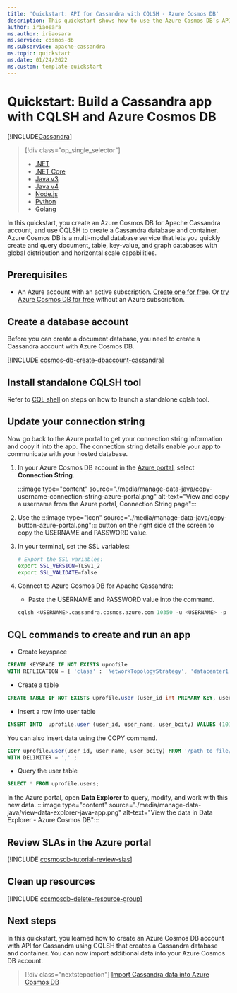```yaml
---
title: 'Quickstart: API for Cassandra with CQLSH - Azure Cosmos DB'
description: This quickstart shows how to use the Azure Cosmos DB's API for Apache Cassandra to create a profile application using CQLSH.
author: iriaosara
ms.author: iriaosara
ms.service: cosmos-db
ms.subservice: apache-cassandra
ms.topic: quickstart
ms.date: 01/24/2022
ms.custom: template-quickstart
---
```



# Quickstart: Build a Cassandra app with CQLSH and Azure Cosmos DB
[!INCLUDE[Cassandra](../includes/appliesto-cassandra.md)]

> [!div class="op_single_selector"]
> * [.NET](manage-data-dotnet.md)
> * [.NET Core](manage-data-dotnet-core.md)
> * [Java v3](manage-data-java.md)
> * [Java v4](manage-data-java-v4-sdk.md)
> * [Node.js](manage-data-nodejs.md)
> * [Python](manage-data-python.md)
> * [Golang](manage-data-go.md)

In this quickstart, you create an Azure Cosmos DB for Apache Cassandra account, and use CQLSH to create a Cassandra database and container. Azure Cosmos DB is a multi-model database service that lets you quickly create and query document, table, key-value, and graph databases with global distribution and horizontal scale capabilities.


## Prerequisites
- An Azure account with an active subscription. [Create one for free](https://azure.microsoft.com/free/?ref=microsoft.com&utm_source=microsoft.com&utm_medium=docs&utm_campaign=visualstudio). Or [try Azure Cosmos DB for free](../try-free.md) without an Azure subscription.

## Create a database account

Before you can create a document database, you need to create a Cassandra account with Azure Cosmos DB.

[!INCLUDE [cosmos-db-create-dbaccount-cassandra](../includes/cosmos-db-create-dbaccount-cassandra.md)]

## Install standalone CQLSH tool

Refer to [CQL shell](support.md#cql-shell) on steps on how to launch a standalone cqlsh tool.


## Update your connection string

Now go back to the Azure portal to get your connection string information and copy it into the app. The connection string details enable your app to communicate with your hosted database.

1. In your Azure Cosmos DB account in the [Azure portal](https://portal.azure.com/), select **Connection String**. 

    :::image type="content" source="./media/manage-data-java/copy-username-connection-string-azure-portal.png" alt-text="View and copy a username from the Azure portal, Connection String page":::

2. Use the :::image type="icon" source="./media/manage-data-java/copy-button-azure-portal.png"::: button on the right side of the screen to copy the USERNAME and  PASSWORD value. 

3. In your terminal, set the SSL variables:
    ```bash
    # Export the SSL variables:
    export SSL_VERSION=TLSv1_2
    export SSL_VALIDATE=false
    ```

4. Connect to Azure Cosmos DB for Apache Cassandra:
    - Paste the USERNAME and PASSWORD value into the command.
    ```sql
    cqlsh <USERNAME>.cassandra.cosmos.azure.com 10350 -u <USERNAME> -p <PASSWORD> --ssl --protocol-version=4
    ```


## CQL commands to create and run an app
- Create keyspace
```sql
CREATE KEYSPACE IF NOT EXISTS uprofile 
WITH REPLICATION = { 'class' : 'NetworkTopologyStrategy', 'datacenter1' : 1 };
```
- Create a table
```sql
CREATE TABLE IF NOT EXISTS uprofile.user (user_id int PRIMARY KEY, user_name text, user_bcity text);
```
- Insert a row into user table
```sql
INSERT INTO  uprofile.user (user_id, user_name, user_bcity) VALUES (101,'johnjoe','New York')
```
You can also insert data using the COPY command.
```sql
COPY uprofile.user(user_id, user_name, user_bcity) FROM '/path to file/fileName.csv' 
WITH DELIMITER = ',' ;
``` 
- Query the user table
```sql
SELECT * FROM uprofile.users;
```

In the Azure portal, open **Data Explorer** to query, modify, and work with this new data. 
    :::image type="content" source="./media/manage-data-java/view-data-explorer-java-app.png" alt-text="View the data in Data Explorer - Azure Cosmos DB":::


## Review SLAs in the Azure portal

[!INCLUDE [cosmosdb-tutorial-review-slas](../includes/cosmos-db-tutorial-review-slas.md)]

## Clean up resources

[!INCLUDE [cosmosdb-delete-resource-group](../includes/cosmos-db-delete-resource-group.md)]

## Next steps

In this quickstart, you learned how to create an Azure Cosmos DB account with API for Cassandra using CQLSH that creates a Cassandra database and container. You can now import additional data into your Azure Cosmos DB account. 

> [!div class="nextstepaction"]
> [Import Cassandra data into Azure Cosmos DB](migrate-data.md)